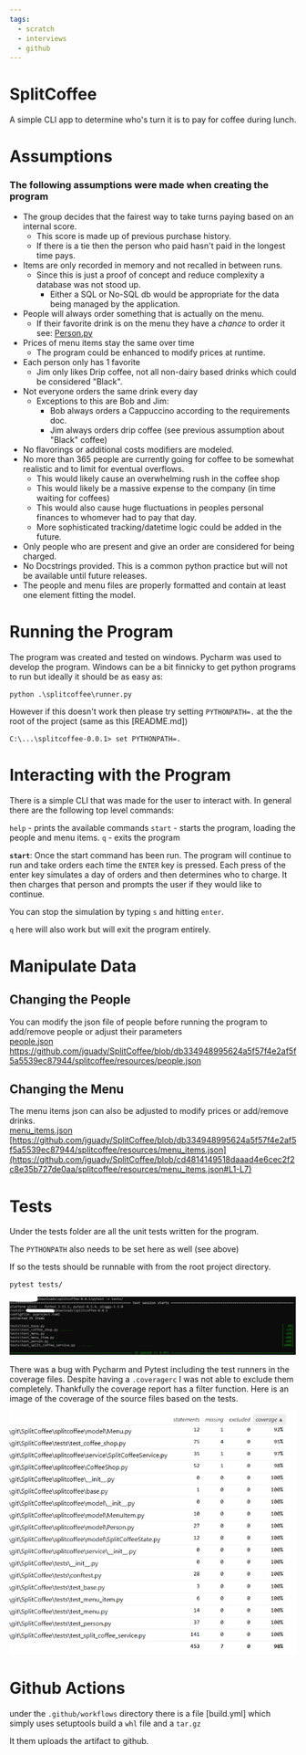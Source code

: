 ```yaml
---
tags:
  - scratch
  - interviews
  - github
---
```


# SplitCoffee


A simple CLI app to determine who's turn it is to pay for coffee during lunch.

# Assumptions  
### The following assumptions were made when creating the program  
 - The group decides that the fairest way to take turns paying based on an internal score.   
   - This score is made up of previous purchase history.
   - If there is a tie then the person who paid hasn't paid in the longest time pays.
 - Items are only recorded in memory and not recalled in between runs.  
   - Since this is just a proof of concept and reduce complexity a database was not stood up.    
     - Either a SQL or No-SQL db would be appropriate for the data being managed by the application.   
 - People will always order something that is actually on the menu.   
   - If their favorite drink is on the menu they have a *chance* to order it see: [Person.py](splitcoffee/model/Person.py)  
 - Prices of menu items stay the same over time
   - The program could be enhanced to modify prices at runtime.
 - Each person only has 1 favorite
   - Jim only likes Drip coffee, not all non-dairy based drinks which could be considered "Black". 
- Not everyone orders the same drink every day
  - Exceptions to this are Bob and Jim:
    - Bob always orders a Cappuccino according to the requirements doc.
    - Jim always orders drip coffee (see previous assumption about "Black" coffee)
- No flavorings or additional costs modifiers are modeled. 
- No more than 365 people are currently going for coffee to be somewhat realistic and to limit for eventual overflows. 
	- This would likely cause an overwhelming rush in the coffee shop
	- This would likely be a massive expense to the company (in time waiting for coffees)
	- This would also cause huge fluctuations in peoples personal finances to whomever had to pay that day. 
	- More sophisticated tracking/datetime logic could be added in the future. 
- Only people who are present and give an order are considered for being charged.
- No Docstrings provided. This is a common python practice but will not be available until future releases. 
- The people and menu files are properly formatted and contain at least one element fitting the model.


# Running the Program  

The program was created and tested on windows. Pycharm was used to develop the program. 
Windows can be a bit finnicky to get python programs to run but ideally it should be as easy as:
```shell
python .\splitcoffee\runner.py
```
However if this doesn't work then please try setting `PYTHONPATH=.` at the the root of the project (same as this [README.md])
```shell
C:\...\splitcoffee-0.0.1> set PYTHONPATH=. 
```


# Interacting with the Program

There is a simple CLI that was made for the user to interact with. 
In general there are the following top level commands:

`help` - prints the available commands
`start` - starts the program, loading the people and menu items.
`q` - exits the program

**`start`**:
	Once the start command has been run. The program will continue to run and take orders each time the `ENTER` key is pressed. Each press of the enter key simulates a day of orders and then determines who to charge. It then charges that person and prompts the user if they would like to continue.

You can stop the simulation by typing `s` and hitting `enter`.

`q` here will also work but will exit the program entirely. 

  
# Manipulate Data  
  
## Changing the People  
You can modify the json file of people before running the program to add/remove people or adjust their parameters  
[people.json](splitcoffee/resources/people.json)  
[https://github.com/jguady/SplitCoffee/blob/db334948995624a5f57f4e2af5f5a5539ec87944/splitcoffee/resources/people.json  ](https://github.com/jguady/SplitCoffee/blob/cd4814149518daaad4e6cec2f2c8e35b727de0aa/splitcoffee/resources/people.json#L1-L9)
  
## Changing the Menu  
The menu items json can also be adjusted to modify prices or add/remove drinks.  
[menu_items.json](splitcoffee/resources/menu_items.json)  
[https://github.com/jguady/SplitCoffee/blob/db334948995624a5f57f4e2af5f5a5539ec87944/splitcoffee/resources/menu_items.json](https://github.com/jguady/SplitCoffee/blob/cd4814149518daaad4e6cec2f2c8e35b727de0aa/splitcoffee/resources/menu_items.json#L1-L7)

# Tests  
Under the tests folder are all the unit tests written for the program.

The `PYTHONPATH` also needs to be set here as well (see above)

If so the tests should be runnable with from the root project directory.
```shell
pytest tests/
```

![test_run.png](images/test_run.png)

There was a bug with Pycharm and Pytest including the test runners in the coverage files. Despite having a `.coveragerc` I was not able to exclude them completely.
Thankfully the coverage report has a filter function. Here is an image of the coverage of the source files based on the tests.

![CodeCov.png](images/CodeCov.png)

# Github Actions  

under the `.github/workflows` directory there is a file [build.yml] which simply uses setuptools build a `whl` file and a `tar.gz` 

It them uploads the artifact to github.



